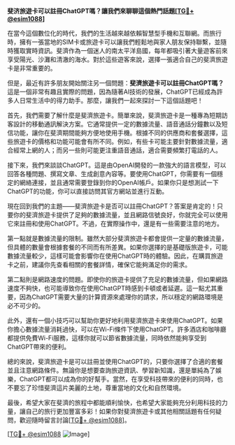 **斐济旅遊卡可以註冊ChatGPT嗎？讓我們來聊聊這個熱門話題[[TG💪+ @esim1088](https://t.me/s/esim1088)]**

在當今這個數位化的時代，我們的生活越來越依賴智慧型手機和互聯網。而旅行時，擁有一張當地的SIM卡或旅遊卡可以讓我們輕鬆地與家人朋友保持聯繫，並隨時獲取實時資訊。斐濟作為一個迷人的南太平洋島國，每年都吸引著大量遊客前來享受陽光、沙灘和清澈的海水。對於這些遊客來說，選擇一張適合自己的斐濟旅遊卡是非常重要的。

但是，最近有許多朋友開始關注另一個問題：**斐濟旅遊卡可以註冊ChatGPT嗎？** 這是一個非常有趣且實際的問題，因為隨著AI技術的發展，ChatGPT已經成為許多人日常生活中的得力助手。那麼，讓我們一起來探討一下這個話題吧！

首先，我們需要了解什麼是斐濟旅遊卡。簡單來說，斐濟旅遊卡是一種專為短期訪客設計的移動通訊解決方案。它通常提供一定的數據流量、語音通話分鐘數以及短信功能，讓你在斐濟期間能夠方便地使用手機。根據不同的供應商和套餐選擇，這些旅遊卡的價格和功能可能會有所不同。例如，有些卡可能主要針對數據流量，適合經常上網的人；而另一些則可能更注重語音通話，適合需要頻繁打電話的人。

接下來，我們來談談ChatGPT。這是由OpenAI開發的一款強大的語言模型，可以回答各種問題、撰寫文章、生成創意內容等。要使用ChatGPT，你需要有一個穩定的網絡連接，並且通常需要登錄到你的OpenAI帳戶。如果你只是想測試一下ChatGPT的功能，你可以直接訪問其官方網站並進行互動。

現在回到我們的主題——斐濟旅遊卡是否可以註冊ChatGPT？答案是肯定的！只要你的斐濟旅遊卡提供了足夠的數據流量，並且網路信號良好，你就完全可以使用它來註冊和使用ChatGPT。不過，在實際操作中，還是有一些需要注意的地方。

第一點就是數據流量的限制。雖然大部分斐濟旅遊卡都會提供一定量的數據流量，但具體的數量會根據套餐的不同而有所差異。如果你選擇的是基礎版旅遊卡，可能數據流量較少，這樣可能會影響你在使用ChatGPT時的體驗。因此，在購買旅遊卡之前，建議你先查看相關的套餐詳情，確保它能夠滿足你的需求。

第二點則是網路速度的問題。即使你的旅遊卡提供了充足的數據流量，但如果網路速度不夠快，也可能導致你在使用ChatGPT時感到卡頓或者延遲。這一點尤其重要，因為ChatGPT需要大量的計算資源來處理你的請求，所以穩定的網路環境是必不可少的。

此外，還有一個小技巧可以幫助你更好地利用斐濟旅遊卡來使用ChatGPT。如果你擔心數據流量消耗過快，可以在Wi-Fi條件下使用ChatGPT。許多酒店和咖啡廳都提供免費Wi-Fi服務，這樣你就可以節省數據流量，同時依然能夠享受到ChatGPT帶來的便利。

總的來說，斐濟旅遊卡是可以註冊並使用ChatGPT的，只要你選擇了合適的套餐並且注意網路條件。無論你是想要查詢旅遊資訊、學習新知識，還是單純為了娛樂，ChatGPT都可以成為你的好幫手。當然，在享受科技帶來的便利的同時，也不要忘了珍惜斐濟這片美麗的土地，尊重當地的文化和自然環境。

最後，希望大家在斐濟的旅程中都能順利愉快，也希望大家能夠充分利用科技的力量，讓自己的旅行更加豐富多彩！如果你對斐濟旅遊卡或其他相關話題有任何疑問，歡迎隨時留言討論[[TG💪+ @esim1088](https://t.me/s/esim1088)]。

[[TG💪+ @esim1088](https://t.me/s/esim1088) ![Image](https://i.postimg.cc/4NQfJmqS/Snipaste-2025-05-13-00-14-12.png)]